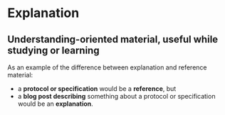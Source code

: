 # Explanation
## Understanding-oriented material, useful while studying or learning
As an example of the difference between explanation and reference material:
- a **protocol or specification** would be a **reference**, but
- a **blog post describing** something about a protocol or specification would be an **explanation**.
